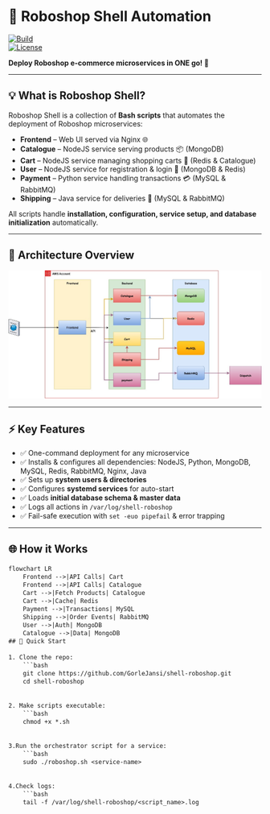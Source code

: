 # 🛒 Roboshop Shell Automation

[![Build](https://img.shields.io/badge/Status-Production-green)](https://github.com/GorleJansi/shell-roboshop)  
[![License](https://img.shields.io/badge/License-MIT-blue)](LICENSE)

**Deploy Roboshop e-commerce microservices in ONE go! 🚀**

---

## 💡 What is Roboshop Shell?

Roboshop Shell is a collection of **Bash scripts** that automates the deployment of Roboshop microservices:

- **Frontend** – Web UI served via Nginx 🌐  
- **Catalogue** – NodeJS service serving products 📦 (MongoDB)  
- **Cart** – NodeJS service managing shopping carts 🛒 (Redis & Catalogue)  
- **User** – NodeJS service for registration & login 👤 (MongoDB & Redis)  
- **Payment** – Python service handling transactions 💳 (MySQL & RabbitMQ)  
- **Shipping** – Java service for deliveries 🚚 (MySQL & RabbitMQ)  

All scripts handle **installation, configuration, service setup, and database initialization** automatically.

---

## 📸 Architecture Overview

![Roboshop Architecture](roboshop%20copy.jpg)

---

## ⚡ Key Features

- ✅ One-command deployment for any microservice  
- ✅ Installs & configures all dependencies: NodeJS, Python, MongoDB, MySQL, Redis, RabbitMQ, Nginx, Java  
- ✅ Sets up **system users & directories**  
- ✅ Configures **systemd services** for auto-start  
- ✅ Loads **initial database schema & master data**  
- ✅ Logs all actions in `/var/log/shell-roboshop`  
- ✅ Fail-safe execution with `set -euo pipefail` & error trapping  

---

## 🌐 How it Works
```mermaid
flowchart LR
    Frontend -->|API Calls| Cart
    Frontend -->|API Calls| Catalogue
    Cart -->|Fetch Products| Catalogue
    Cart -->|Cache| Redis
    Payment -->|Transactions| MySQL
    Shipping -->|Order Events| RabbitMQ
    User -->|Auth| MongoDB
    Catalogue -->|Data| MongoDB
## 🚀 Quick Start

1. Clone the repo:
    ```bash
    git clone https://github.com/GorleJansi/shell-roboshop.git
    cd shell-roboshop


2. Make scripts executable:
    ```bash
    chmod +x *.sh


3.Run the orchestrator script for a service:
    ```bash
    sudo ./roboshop.sh <service-name>


4.Check logs:
    ```bash
    tail -f /var/log/shell-roboshop/<script_name>.log